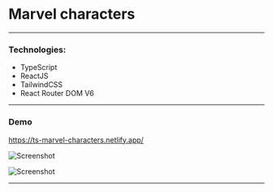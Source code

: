 # Marvel characters
---
### Technologies:
- TypeScript
- ReactJS
- TailwindCSS
- React Router DOM V6
---
### Demo

https://ts-marvel-characters.netlify.app/

![Screenshot](https://i.imgur.com/ftpMxaF.png)

![Screenshot](https://i.imgur.com/AjX6yub.png)

---